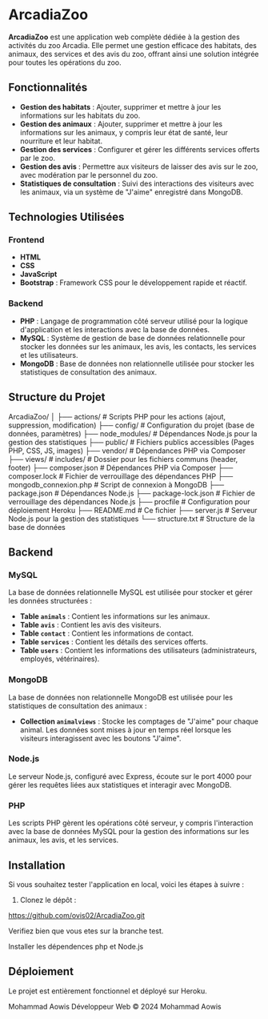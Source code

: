 # ArcadiaZoo

**ArcadiaZoo** est une application web complète dédiée à la gestion des activités du zoo Arcadia. Elle permet une gestion efficace des habitats, des animaux, des services et des avis du zoo, offrant ainsi une solution intégrée pour toutes les opérations du zoo.

## Fonctionnalités

- **Gestion des habitats** : Ajouter, supprimer et mettre à jour les informations sur les habitats du zoo.
- **Gestion des animaux** : Ajouter, supprimer et mettre à jour les informations sur les animaux, y compris leur état de santé, leur nourriture et leur habitat.
- **Gestion des services** : Configurer et gérer les différents services offerts par le zoo.
- **Gestion des avis** : Permettre aux visiteurs de laisser des avis sur le zoo, avec modération par le personnel du zoo.
- **Statistiques de consultation** : Suivi des interactions des visiteurs avec les animaux, via un système de "J'aime" enregistré dans MongoDB.

## Technologies Utilisées

### Frontend

- **HTML**
- **CSS**
- **JavaScript**
- **Bootstrap** : Framework CSS pour le développement rapide et réactif.

### Backend

- **PHP** : Langage de programmation côté serveur utilisé pour la logique d'application et les interactions avec la base de données.
- **MySQL** : Système de gestion de base de données relationnelle pour stocker les données sur les animaux, les avis, les contacts, les services et les utilisateurs.
- **MongoDB** : Base de données non relationnelle utilisée pour stocker les statistiques de consultation des animaux.

## Structure du Projet

ArcadiaZoo/
│
├── actions/ # Scripts PHP pour les actions (ajout, suppression, modification)
├── config/ # Configuration du projet (base de données, paramètres)
├── node_modules/ # Dépendances Node.js pour la gestion des statistiques
├── public/ # Fichiers publics accessibles (Pages PHP, CSS, JS, images)
├── vendor/ # Dépendances PHP via Composer
├── views/ # includes/ # Dossier pour les fichiers communs (header, footer)
├── composer.json # Dépendances PHP via Composer
├── composer.lock # Fichier de verrouillage des dépendances PHP
├── mongodb_connexion.php # Script de connexion à MongoDB
├── package.json # Dépendances Node.js
├── package-lock.json # Fichier de verrouillage des dépendances Node.js
├── procfile # Configuration pour déploiement Heroku
├── README.md # Ce fichier
├── server.js # Serveur Node.js pour la gestion des statistiques
└── structure.txt # Structure de la base de données

## Backend

### MySQL

La base de données relationnelle MySQL est utilisée pour stocker et gérer les données structurées :

- **Table `animals`** : Contient les informations sur les animaux.
- **Table `avis`** : Contient les avis des visiteurs.
- **Table `contact`** : Contient les informations de contact.
- **Table `services`** : Contient les détails des services offerts.
- **Table `users`** : Contient les informations des utilisateurs (administrateurs, employés, vétérinaires).

### MongoDB

La base de données non relationnelle MongoDB est utilisée pour les statistiques de consultation des animaux :

- **Collection `animalviews`** : Stocke les comptages de "J'aime" pour chaque animal. Les données sont mises à jour en temps réel lorsque les visiteurs interagissent avec les boutons "J'aime".

### Node.js

Le serveur Node.js, configuré avec Express, écoute sur le port 4000 pour gérer les requêtes liées aux statistiques et interagir avec MongoDB.

### PHP

Les scripts PHP gèrent les opérations côté serveur, y compris l'interaction avec la base de données MySQL pour la gestion des informations sur les animaux, les avis, et les services.

## Installation

Si vous souhaitez tester l'application en local, voici les étapes à suivre :

1. Clonez le dépôt :

https://github.com/ovis02/ArcadiaZoo.git

Verifiez bien que vous etes sur la branche test.

Installer les dépendences php et Node.js

## Déploiement

Le projet est entièrement fonctionnel et déployé sur Heroku.

Mohammad Aowis
Développeur Web
© 2024 Mohammad Aowis

